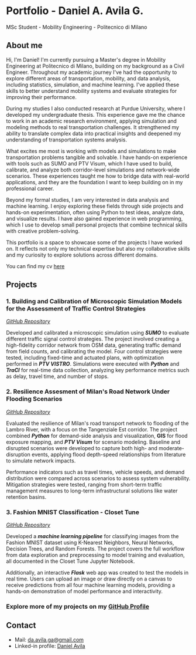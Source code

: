 # Portfolio - Daniel A. Avila G.

MSc Student - Mobility Engineering - Politecnico di Milano

## About me
Hi, I'm Daniel! I'm currently pursuing a Master's degree in Mobility Engineering at Politecnico di Milano, building on my background as a Civil Engineer. Throughout my academic journey I've had the opportunity to explore different areas of transportation, mobility, and data analysis, including statistics, simulation, and machine learning. I've applied these skills to better understand mobility systems and evaluate strategies for improving their performance.

During my studies I also conducted research at Purdue University, where I developed my undergraduate thesis. This experience gave me the chance to work in an academic research environment, applying simulation and modeling methods to real transportation challenges. It strengthened my ability to translate complex data into practical insights and deepened my understanding of transportation systems analysis.

What excites me most is working with models and simulations to make transportation problems tangible and solvable. I have hands-on experience with tools such as SUMO and PTV Visum, which I have used to build, calibrate, and analyze both corridor-level simulations and network-wide scenarios. These experiences taught me how to bridge data with real-world applications, and they are the foundation I want to keep building on in my professional career.

Beyond my formal studies, I am very interested in data analysis and machine learning. I enjoy exploring these fields through side projects and hands-on experimentation, often using Python to test ideas, analyze data, and visualize results. I have also gained experience in web programming, which I use to develop small personal projects that combine technical skills with creative problem-solving.

This portfolio is a space to showcase some of the projects I have worked on. It reflects not only my technical expertise but also my collaborative skills and my curiosity to explore solutions across different domains.

You can find my cv [here](./cv.pdf)

## Projects
### **1. Building and Calibration of Microscopic Simulation Models for the Assessment of Traffic Control Strategies**
*[GitHub Repository](https://github.com/daavila1/sumo-traffic-signal-control-simulation)*

Developed and calibrated a microscopic simulation using ***SUMO*** to evaluate different traffic signal control strategies. The project involved creating a high-fidelity corridor network from OSM data, generating traffic demand from field counts, and calibrating the model. Four control strategies were tested, including fixed-time and actuated plans, with optimization performed in ***PTV VISTRO***. Simulations were executed with ***Python*** and ***TraCI*** for real-time data collection, analyzing key performance metrics such as delay, travel time, and number of stops.

### **2. Resilience Assesment of Milan's Road Network Under Flooding Scenarios**
*[GitHub Repository](https://github.com/daavila1/resilience-assessment-milano-road-network-under-flood-scenarios)*

Evaluated the resilience of Milan's road transport network to flooding of the Lambro River, with a focus on the Tangenziale Est corridor. The project combined ***Python*** for demand-side analysis and visualization, **GIS** for flood exposure mapping, and ***PTV Visum*** for scenario modeling. Baseline and disrupted scenarios were developed to capture both high- and moderate-disruption events, applying flood depth-speed relationships from literature to simulate network impacts.

Performance indicators such as travel times, vehicle speeds, and demand distribution were compared across scenarios to assess system vulnerability. Mitigation strategies were tested, ranging from short-term traffic management measures to long-term infrastructural solutions like water retention basins.

### **3. Fashion MNIST Classification - Closet Tune**
*[GitHub Repository](https://github.com/daavila1/closet-tune-app)*

Developed a ***machine learning pipeline*** for classifying images from the Fashion MNIST dataset using K-Nearest Neighbors, Neural Networks, Decision Trees, and Random Forests. The project covers the full workflow from data exploration and preprocessing to model training and evaluation, all documented in the Closet Tune Jupyter Notebook.

Additionally, an interactive ***Flask*** web app was created to test the models in real time. Users can upload an image or draw directly on a canvas to receive predictions from all four machine learning models, providing a hands-on demonstration of model performance and interactivity.

### **Explore more of my projects on my [GitHub Profile](https://github.com/daavila1)**

## Contact
* Mail: da.avila.ga@gmail.com
* Linked-in profile: [Daniel Avila](www.linkedin.com/in/daniel-avila-g) 